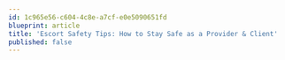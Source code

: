 ```yaml
---
id: 1c965e56-c604-4c8e-a7cf-e0e5090651fd
blueprint: article
title: 'Escort Safety Tips: How to Stay Safe as a Provider & Client'
published: false
---
```

